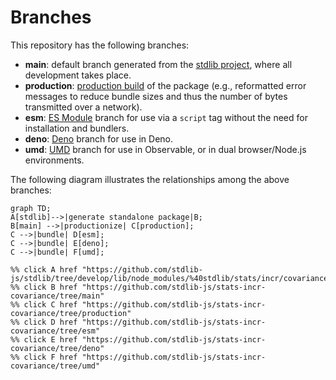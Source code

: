 <!--

@license Apache-2.0

Copyright (c) 2022 The Stdlib Authors.

Licensed under the Apache License, Version 2.0 (the "License");
you may not use this file except in compliance with the License.
You may obtain a copy of the License at

    http://www.apache.org/licenses/LICENSE-2.0

Unless required by applicable law or agreed to in writing, software
distributed under the License is distributed on an "AS IS" BASIS,
WITHOUT WARRANTIES OR CONDITIONS OF ANY KIND, either express or implied.
See the License for the specific language governing permissions and
limitations under the License.

-->

# Branches

This repository has the following branches:

-   **main**: default branch generated from the [stdlib project][stdlib-url], where all development takes place.
-   **production**: [production build][production-url] of the package (e.g., reformatted error messages to reduce bundle sizes and thus the number of bytes transmitted over a network).
-   **esm**: [ES Module][esm-url] branch for use via a `script` tag without the need for installation and bundlers.
-   **deno**: [Deno][deno-url] branch for use in Deno.
-   **umd**: [UMD][umd-url] branch for use in Observable, or in dual browser/Node.js environments.

The following diagram illustrates the relationships among the above branches:

```mermaid
graph TD;
A[stdlib]-->|generate standalone package|B;
B[main] -->|productionize| C[production];
C -->|bundle| D[esm];
C -->|bundle| E[deno];
C -->|bundle| F[umd];

%% click A href "https://github.com/stdlib-js/stdlib/tree/develop/lib/node_modules/%40stdlib/stats/incr/covariance"
%% click B href "https://github.com/stdlib-js/stats-incr-covariance/tree/main"
%% click C href "https://github.com/stdlib-js/stats-incr-covariance/tree/production"
%% click D href "https://github.com/stdlib-js/stats-incr-covariance/tree/esm"
%% click E href "https://github.com/stdlib-js/stats-incr-covariance/tree/deno"
%% click F href "https://github.com/stdlib-js/stats-incr-covariance/tree/umd"
```

[stdlib-url]: https://github.com/stdlib-js/stdlib/tree/develop/lib/node_modules/%40stdlib/stats/incr/covariance
[production-url]: https://github.com/stdlib-js/stats-incr-covariance/tree/production
[deno-url]: https://github.com/stdlib-js/stats-incr-covariance/tree/deno
[umd-url]: https://github.com/stdlib-js/stats-incr-covariance/tree/umd
[esm-url]: https://github.com/stdlib-js/stats-incr-covariance/tree/esm